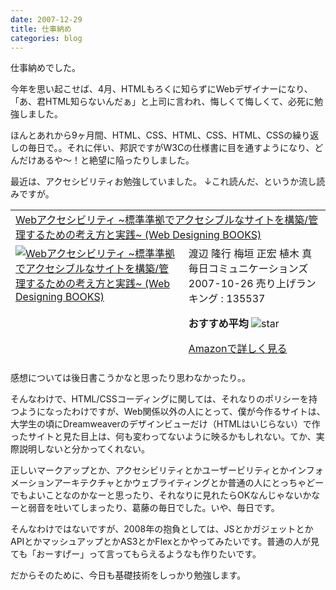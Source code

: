 ```yaml
---
date: 2007-12-29
title: 仕事納め
categories: blog
---
```

仕事納めでした。

今年を思い起こせば、4月、HTMLもろくに知らずにWebデザイナーになり、「あ、君HTML知らないんだぁ」と上司に言われ、悔しくて悔しくて、必死に勉強しました。

ほんとあれから9ヶ月間、HTML、CSS、HTML、CSS、HTML、CSSの繰り返しの毎日で。。それに伴い、邦訳ですがW3Cの仕様書に目を通すようになり、どんだけあるや〜！と絶望に陥ったりしました。

最近は、アクセシビリティお勉強していました。
↓これ読んだ、というか流し読みですが。
<table style="height: 242px;" border="0" cellpadding="5" width="273">
<tbody>
<tr>
<td colspan="2"><a href="http://www.amazon.co.jp/Web%E3%82%A2%E3%82%AF%E3%82%BB%E3%82%B7%E3%83%93%E3%83%AA%E3%83%86%E3%82%A3-%7E%E6%A8%99%E6%BA%96%E6%BA%96%E6%8B%A0%E3%81%A7%E3%82%A2%E3%82%AF%E3%82%BB%E3%82%B7%E3%83%96%E3%83%AB%E3%81%AA%E3%82%B5%E3%82%A4%E3%83%88%E3%82%92%E6%A7%8B%E7%AF%89-%E7%AE%A1%E7%90%86%E3%81%99%E3%82%8B%E3%81%9F%E3%82%81%E3%81%AE%E8%80%83%E3%81%88%E6%96%B9%E3%81%A8%E5%AE%9F%E8%B7%B5%7E-Designing-BOOKS/dp/4839922209%3FSubscriptionId%3D0G91FPYVW6ZGWBH4Y9G2%26tag%3Dwarikiru-22%26linkCode%3Dxm2%26camp%3D2025%26creative%3D165953%26creativeASIN%3D4839922209" target="_blank">Webアクセシビリティ ~標準準拠でアクセシブルなサイトを構築/管理するための考え方と実践~ (Web Designing BOOKS)</a><img src="http://www.assoc-amazon.jp/e/ir?t=warikiru-22&amp;l=ur2&amp;o=9" border="0" alt="" width="1" height="1" /></td>
</tr>
<tr>
<td valign="top"><a href="http://www.amazon.co.jp/Web%E3%82%A2%E3%82%AF%E3%82%BB%E3%82%B7%E3%83%93%E3%83%AA%E3%83%86%E3%82%A3-%7E%E6%A8%99%E6%BA%96%E6%BA%96%E6%8B%A0%E3%81%A7%E3%82%A2%E3%82%AF%E3%82%BB%E3%82%B7%E3%83%96%E3%83%AB%E3%81%AA%E3%82%B5%E3%82%A4%E3%83%88%E3%82%92%E6%A7%8B%E7%AF%89-%E7%AE%A1%E7%90%86%E3%81%99%E3%82%8B%E3%81%9F%E3%82%81%E3%81%AE%E8%80%83%E3%81%88%E6%96%B9%E3%81%A8%E5%AE%9F%E8%B7%B5%7E-Designing-BOOKS/dp/4839922209%3FSubscriptionId%3D0G91FPYVW6ZGWBH4Y9G2%26tag%3Dwarikiru-22%26linkCode%3Dxm2%26camp%3D2025%26creative%3D165953%26creativeASIN%3D4839922209" target="_blank"><img src="http://ecx.images-amazon.com/images/I/41RrBMppU9L._SL160_.jpg" border="0" alt="Webアクセシビリティ ~標準準拠でアクセシブルなサイトを構築/管理するための考え方と実践~ (Web Designing BOOKS)" /></a></td>
<td valign="top"><span style="font-size: -1;">渡辺 隆行 梅垣 正宏 植木 真毎日コミュニケーションズ  2007-10-26
売り上げランキング : 135537

<strong>おすすめ平均 </strong><img src="http://g-images.amazon.com/images/G/01/detail/stars-5-0.gif" alt="star" />

<a href="http://www.amazon.co.jp/Web%E3%82%A2%E3%82%AF%E3%82%BB%E3%82%B7%E3%83%93%E3%83%AA%E3%83%86%E3%82%A3-%7E%E6%A8%99%E6%BA%96%E6%BA%96%E6%8B%A0%E3%81%A7%E3%82%A2%E3%82%AF%E3%82%BB%E3%82%B7%E3%83%96%E3%83%AB%E3%81%AA%E3%82%B5%E3%82%A4%E3%83%88%E3%82%92%E6%A7%8B%E7%AF%89-%E7%AE%A1%E7%90%86%E3%81%99%E3%82%8B%E3%81%9F%E3%82%81%E3%81%AE%E8%80%83%E3%81%88%E6%96%B9%E3%81%A8%E5%AE%9F%E8%B7%B5%7E-Designing-BOOKS/dp/4839922209%3FSubscriptionId%3D0G91FPYVW6ZGWBH4Y9G2%26tag%3Dwarikiru-22%26linkCode%3Dxm2%26camp%3D2025%26creative%3D165953%26creativeASIN%3D4839922209" target="_blank">Amazonで詳しく見る</a>

</span><span style="font-size: -2;"> <a href="http://www.goodpic.com/mt/aws/index.html"></a></span></td>
</tr>
</tbody>
</table>
感想については後日書こうかなと思ったり思わなかったり。。

そんなわけで、HTML/CSSコーディングに関しては、それなりのポリシーを持つようになったわけですが、Web関係以外の人にとって、僕が今作るサイトは、大学生の頃にDreamweaverのデザインビューだけ（HTMLはいじらない）で作ったサイトと見た目上は、何も変わってないように映るかもしれない。てか、実際説明しないと分かってくれない。

正しいマークアップとか、アクセシビリティとかユーザービリティとかインフォメーションアーキテクチャとかウェブライティングとか普通の人にとっちゃどーでもよいことなのかなーと思ったり、それなりに見れたらOKなんじゃないかなーと弱音を吐いてしまったり、葛藤の毎日でした。いや、毎日です。

そんなわけではないですが、2008年の抱負としては、JSとかガジェットとかAPIとかマッシュアップとかAS3とかFlexとかやってみたいです。普通の人が見ても「おーすげー」って言ってもらえるようなも作りたいです。

だからそのために、今日も基礎技術をしっかり勉強します。
